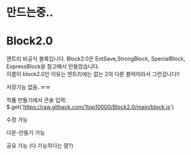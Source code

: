 # 만드는중..
# Block2.0
엔트리 비공식 블록입니다.
Block2.0은 EntSave,StrongBlock, SpecialBlock, ExpressBlock을 참고해서 만들었습니다.<br>
이름이 block2.0인 이유는 엔트리에는 없는 2의 다른 블럭이라서 그런겁니다!!

저장기능 없음..ㅠㅠ

작품 만들기에서 콘솔 입력: $.get('https://raw.githack.com/1top10000/Block2.0/main/block.js')

수정 가능

다운-만들기 가능

공유 가능
(다 가능하다는 말?)